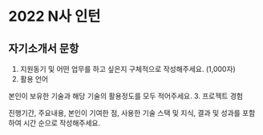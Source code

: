 # 2022 N사 인턴

## 자기소개서 문항

1. 지원동기 및 어떤 업무를 하고 싶은지 구체적으로 작성해주세요. (1,000자)
2. 활용 언어

본인이 보유한 기술과 해당 기술의 활용정도를 모두 적어주세요.
3. 프로젝트 경험

진행기간, 주요내용, 본인이 기여한 점, 사용한 기술 스택 및 지식, 결과 및 성과를 포함하여 시간 순으로 작성해주세요.
